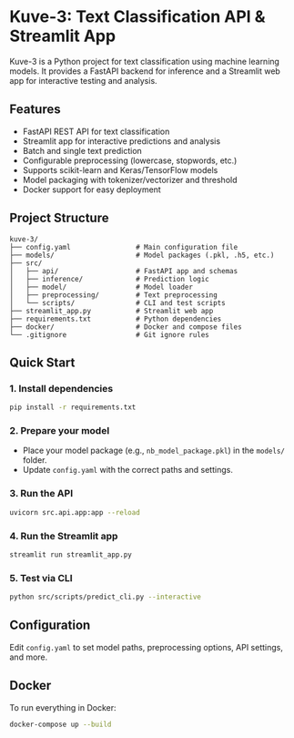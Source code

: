 # Kuve-3: Text Classification API & Streamlit App

Kuve-3 is a Python project for text classification using machine learning models. It provides a FastAPI backend for inference and a Streamlit web app for interactive testing and analysis.

## Features
- FastAPI REST API for text classification
- Streamlit app for interactive predictions and analysis
- Batch and single text prediction
- Configurable preprocessing (lowercase, stopwords, etc.)
- Supports scikit-learn and Keras/TensorFlow models
- Model packaging with tokenizer/vectorizer and threshold
- Docker support for easy deployment

## Project Structure
```
kuve-3/
├── config.yaml                # Main configuration file
├── models/                    # Model packages (.pkl, .h5, etc.)
├── src/
│   ├── api/                   # FastAPI app and schemas
│   ├── inference/             # Prediction logic
│   ├── model/                 # Model loader
│   ├── preprocessing/         # Text preprocessing
│   └── scripts/               # CLI and test scripts
├── streamlit_app.py           # Streamlit web app
├── requirements.txt           # Python dependencies
├── docker/                    # Docker and compose files
└── .gitignore                 # Git ignore rules
```

## Quick Start
### 1. Install dependencies
```bash
pip install -r requirements.txt
```

### 2. Prepare your model
- Place your model package (e.g., `nb_model_package.pkl`) in the `models/` folder.
- Update `config.yaml` with the correct paths and settings.

### 3. Run the API
```bash
uvicorn src.api.app:app --reload
```

### 4. Run the Streamlit app
```bash
streamlit run streamlit_app.py
```

### 5. Test via CLI
```bash
python src/scripts/predict_cli.py --interactive
```

## Configuration
Edit `config.yaml` to set model paths, preprocessing options, API settings, and more.

## Docker
To run everything in Docker:
```bash
docker-compose up --build
